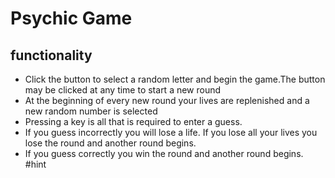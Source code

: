 # Psychic Game

## functionality
* Click the button to select a random letter and begin the game.The button may be clicked at any time to start a new round
* At the beginning of every new round your lives are replenished and a new random number is selected
* Pressing a key is all that is required to enter a guess.
* If you guess incorrectly you will lose a life. If you  lose all your lives you lose the round and another round begins.
* If you guess correctly you win the round and another round begins.
#hint